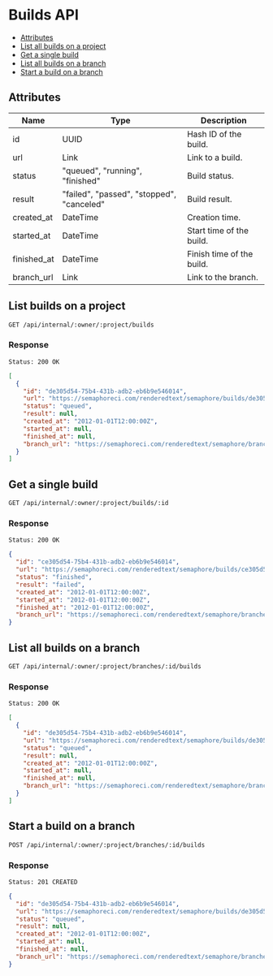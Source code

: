 # Builds API

- [Attributes](#attributes)
- [List all builds on a project](#list-builds-on-a-project)
- [Get a single build](#get-a-single-build)
- [List all builds on a branch](#list-all-builds-on-a-branch)
- [Start a build on a branch](#start-a-build-on-a-branch)

## Attributes

Name          | Type                                      | Description
------------- | ------------------------------------------|------------------------
id            | UUID                                      | Hash ID of the build.
url           | Link                                      | Link to a build.
status        | "queued", "running", "finished"           | Build status.
result        | "failed", "passed", "stopped", "canceled" | Build result.
created_at    | DateTime                                  | Creation time.
started_at    | DateTime                                  | Start time of the build.
finished_at   | DateTime                                  | Finish time of the build.
branch_url    | Link                                      | Link to the branch.

## List builds on a project

```
GET /api/internal/:owner/:project/builds
```

### Response

`Status: 200 OK`

```json
[
  {
    "id": "de305d54-75b4-431b-adb2-eb6b9e546014",
    "url": "https://semaphoreci.com/renderedtext/semaphore/builds/de305d54-75b4-431b-adb2-eb6b9e546014",
    "status": "queued",
    "result": null,
    "created_at": "2012-01-01T12:00:00Z",
    "started_at": null,
    "finished_at": null,
    "branch_url": "https://semaphoreci.com/renderedtext/semaphore/branches/9e305d54-75b4-431b-adb2-eb6b9e546014",
  }
]
```

## Get a single build

```
GET /api/internal/:owner/:project/builds/:id
```

### Response

`Status: 200 OK`

``` json
{
  "id": "ce305d54-75b4-431b-adb2-eb6b9e546014",
  "url": "https://semaphoreci.com/renderedtext/semaphore/builds/ce305d54-75b4-431b-adb2-eb6b9e546014",
  "status": "finished",
  "result": "failed",
  "created_at": "2012-01-01T12:00:00Z",
  "started_at": "2012-01-01T12:00:00Z",
  "finished_at": "2012-01-01T12:00:00Z",
  "branch_url": "https://semaphoreci.com/renderedtext/semaphore/branches/9e305d54-75b4-431b-adb2-eb6b9e546014",
}
```

## List all builds on a branch

```
GET /api/internal/:owner/:project/branches/:id/builds
```

### Response

`Status: 200 OK`

```json
[
  {
    "id": "de305d54-75b4-431b-adb2-eb6b9e546014",
    "url": "https://semaphoreci.com/renderedtext/semaphore/builds/de305d54-75b4-431b-adb2-eb6b9e546014",
    "status": "queued",
    "result": null,
    "created_at": "2012-01-01T12:00:00Z",
    "started_at": null,
    "finished_at": null,
    "branch_url": "https://semaphoreci.com/renderedtext/semaphore/branches/9e305d54-75b4-431b-adb2-eb6b9e546014",
  }
]
```

## Start a build on a branch

```
POST /api/internal/:owner/:project/branches/:id/builds
```

### Response

`Status: 201 CREATED`

```json
{
  "id": "de305d54-75b4-431b-adb2-eb6b9e546014",
  "url": "https://semaphoreci.com/renderedtext/semaphore/builds/de305d54-75b4-431b-adb2-eb6b9e546014",
  "status": "queued",
  "result": null,
  "created_at": "2012-01-01T12:00:00Z",
  "started_at": null,
  "finished_at": null,
  "branch_url": "https://semaphoreci.com/renderedtext/semaphore/branches/9e305d54-75b4-431b-adb2-eb6b9e546014",
}
```

